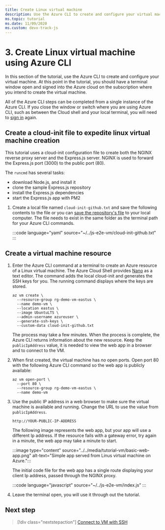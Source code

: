 ```yaml
---
title: Create Linux virtual machine
description: Use the Azure CLI to create and configure your virtual machine. At this point in the tutorial, you should have a terminal window open and signed into the Azure cloud with the Azure CLI on the subscription where you intend to create the virtual machine.
ms.topic: tutorial
ms.date: 11/09/2020
ms.custom: devx-track-js
---
```


# 3. Create Linux virtual machine using Azure CLI

In this section of the tutorial, use the Azure CLI to create and configure your virtual machine. At this point in the tutorial, you should have a terminal window open and signed into the Azure cloud on the subscription where you intend to create the virtual machine. 

All of the Azure CLI steps can be completed from a single instance of the Azure CLI. If you close the window or switch where you are using Azure CLI, such as between the Cloud shell and your local terminal, you will need to [sign in](./introduction.md#sign-in-to-azure-cli) again. 

## Create a cloud-init file to expedite linux virtual machine creation

This tutorial uses a cloud-init configuration file to create both the NGINX reverse proxy server and the Express.js server. NGINX is used to forward the Express.js port (3000) to the public port (80). 

The `runcmd` has several tasks:
* download Node.js, and install it
* clone the sample Express.js repository
* install the Express.js dependencies
* start the Express.js app with PM2

1. Create a local file named `cloud-init-github.txt` and save the following contents to the file or you can [save the repository's file](https://github.com/Azure-Samples/js-e2e-vm/blob/main/cloud-init-github.txt) to your local computer. The file needs to exist in the same folder as the terminal path for your Azure CLI commands.

    :::code language="yaml" source="~/../js-e2e-vm/cloud-init-github.txt" :::

## Create a virtual machine resource 

1. Enter the Azure CLI command at a terminal to create an Azure resource of a Linux virtual machine. The Azure Cloud Shell provides [Nano](https://www.nano-editor.org/dist/latest/nano.html#Editor-Basics) as a text editor. The command adds the local cloud-init and generates the SSH keys for you. The running command displays where the keys are stored. 

    ```azurecli
    az vm create \
      --resource-group rg-demo-vm-eastus \
      --name demo-vm \
      --location eastus \
      --image UbuntuLTS \
      --admin-username azureuser \
      --generate-ssh-keys \
      --custom-data cloud-init-github.txt
    ```

    The process may take a few minutes. When the process is complete, the Azure CLI returns information about the new resource. Keep the `publicIpAddress` value, it is needed to view the web app in a browser and to connect to the VM. 
     

1. When first created, the virtual machine has _no_ open ports. Open port 80 with the following Azure CLI command so the web app is publicly available:

    ```azurecli
    az vm open-port \
      --port 80 \
      --resource-group rg-demo-vm-eastus \
      --name demo-vm
    ```

1. Use the public IP address in a web browser to make sure the virtual machine is available and running. Change the URL to use the value from `publicIpAddress`.

    ```HTTP
    http://YOUR-PUBLIC-IP-ADDRESS
    ```

    The following image represents the web app, but your app will use a different Ip address. If the resource fails with a gateway error, try again in a minute, the web app may take a minute to start. 

    :::image type="content" source="../../media/tutorial-vm/basic-web-app.png" alt-text="Simple app served from Linus virtual machine on Azure.":::

    The initial code file for the web app has a single route displaying your client Ip address, passed through the NGINX proxy. 

    :::code language="javascript" source="~/../js-e2e-vm/index.js" :::

1. Leave the terminal open, you will use it through out the tutorial.

## Next step

> [!div class="nextstepaction"]
> [Connect to VM with SSH](connect-linux-virtual-machine-ssh.md) 